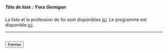 ##### Tête de liste : Yves Gernigon

La liste et la profession de foi sont disponibles [ici](https://programme-candidats.interieur.gouv.fr/elections/1/listes/13).
Le programme est disponible [ici](http://www.parti-federaliste.eu/notre-vision/nos-60-propositions/).

<hr>
<h2><button class="btn btn-default btn-sm" onclick="pfeclose()">Fermer</button></h2>